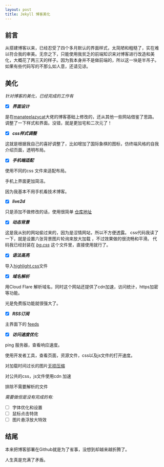 ```yaml
---
layout: post
title: Jekyll 博客美化
---
```

## 前言
从搭建博客以来，已经忍受了四个多月默认的界面样式，太简陋和粗糙了，实在难以符合我的审美。无奈之下，只能使用我贫乏的前端知识来对博客进行改造和美化，大概花了两三天的样子。因为我本身并不是做前端的，所以这一块是半吊子。如果有些代码写的不那么如人意，还请见谅。

## 美化
*针对博客的美化，已经完成的工作有*

- [x] ***界面设计***

是在[manateelazycat](https://manateelazycat.github.io/)大佬的博客基础上修改的，还从其他一些网站借鉴了思路。
调整了一下样式和界面。没错，就是更加宅和二次元了！

- [x] ***css样式调整***

这就是根据我自己的喜好调整了，比如增加了国际象棋的图标，仿终端风格的自我介绍页面，透明布局。

- [x] ***手机端适配***

使用不同的css 文件来适配布局。 

手机上界面更加简洁。 

因为我基本不用手机看技术博客。

- [x] ***live2d***

只是添加不做修改的话，使用很简单 [仓库地址](https://github.com/stevenjoezhang/live2d-widget)

- [x] ***动态背景***

这是我从别的网站偷过来的，因为是涩情网站，所以不方便透露。
css代码我读了一下，就是设置六张背景图片轮询来放大加载 ，不过效果做的很流畅和平滑。
代码我已经封装在 [*bg.css*](../../../styles/bg.css) 这个文件里，直接使用就行了。


- [x]  ***语法高亮***

导入[highlight.css](../../../theme/highlight.css)文件

- [x]  ***域名解析***

用Cloud Flare 解析域名，同时这个网站还提供了cdn加速，访问统计，https加密等功能。

光是免费版功能就很强大了。

- [x] ***RSS订阅***

主界面下的 [feeds](../../../feed.xml)

- [x] ***访问速度优化***

ping 服务器，查看响应速度。

使用开发者工具，查看页面，资源文件，css以及js文件的打开速度。

对加载时间过长的图片[无损压缩](https://tinypng.com/)

对公共的css，js文件使用cdn 加速

排除不需要解析的文件

*需要做但是没有完成的有:*

- [ ] 字体优化和设置
- [ ] 鼠标点击特效
- [ ] 图片悬浮放大特效

## 结尾

本来把博客部署在Github就是为了省事，没想到却越来越折腾了。

人生真是充满了矛盾。
